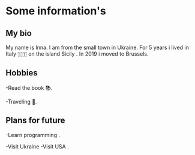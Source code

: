 # Some information's

## My bio

My name is Inna. I am from the small town in Ukraine. For 5 years i lived in
Italy :it: on the island Sicily . In 2019 i moved to Brussels.

## Hobbies

-Read the book :books:.

-Traveling :statue_of_liberty:.

## Plans for future

-Learn programming .

-Visit Ukraine -Visit USA .
